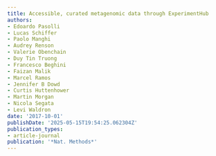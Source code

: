 ```yaml
---
title: Accessible, curated metagenomic data through ExperimentHub
authors:
- Edoardo Pasolli
- Lucas Schiffer
- Paolo Manghi
- Audrey Renson
- Valerie Obenchain
- Duy Tin Truong
- Francesco Beghini
- Faizan Malik
- Marcel Ramos
- Jennifer B Dowd
- Curtis Huttenhower
- Martin Morgan
- Nicola Segata
- Levi Waldron
date: '2017-10-01'
publishDate: '2025-05-15T19:54:25.062304Z'
publication_types:
- article-journal
publication: '*Nat. Methods*'
---
```

